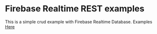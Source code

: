 # Firebase Realtime REST examples

This is a simple crud example with Firebase Realtime Database. Examples [Here](./examples.md)
